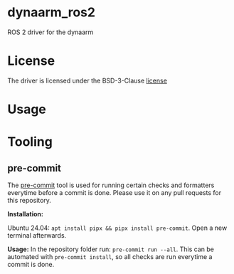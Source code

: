 # dynaarm_ros2

ROS 2 driver for the dynaarm

# License

The driver is licensed under the BSD-3-Clause [license](LICENSE)

# Usage

# Tooling

## pre-commit

The [pre-commit](https://pre-commit.com/) tool is used for running certain checks and formatters everytime before a commit is done. 
Please use it on any pull requests for this repository. 

__Installation:__

Ubuntu 24.04: `apt install pipx && pipx install pre-commit`. Open a new terminal afterwards.

__Usage:__ 
In the repository folder run: `pre-commit run --all`. This can be automated with `pre-commit install`, so all checks are run everytime a commit is done. 
